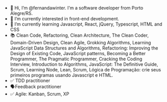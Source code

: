- 👋 Hi, I’m @fernandawinter. I'm a software developer from Porto Alegre/RS.
- 👀 I’m currently interested in front-end development.
- 🌱 I’m currently learning Javascript, React, jQuery, Typescript, HTML and CSS
- 📚 Clean Code, Refactoring, Clean Architecture, The Clean Coder, Domain-Driven Design, Clean Agile, Grokking Algorithms, Learning JavaScript Data Structures and Algorithms, Refactoring: Improving the Design of Existing Code, JavaScript patterns, Becoming a Better Programmer, The Pragmatic Programmer, Cracking the Coding Interview, Introduction to Algorithms, JavaScript: The Definitive Guide, Scrum, Learning Node, Lean, Scrum, Lógica de Programação: crie seus primeiros programas usando Javascript e HTML.
- ✅ TDD practitioner
- 🗣️Feedback practitioner
- ✅ Agile: Kanban, Scrum, XP
